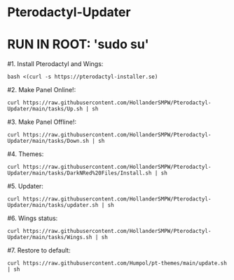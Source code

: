 # Pterodactyl-Updater

# RUN IN ROOT: 'sudo su'

#1. Install Pterodactyl and Wings:

```
bash <(curl -s https://pterodactyl-installer.se)
```

#2. Make Panel Online!:

```
curl https://raw.githubusercontent.com/HollanderSMPW/Pterodactyl-Updater/main/tasks/Up.sh | sh
```

#3. Make Panel Offline!:

```
curl https://raw.githubusercontent.com/HollanderSMPW/Pterodactyl-Updater/main/tasks/Down.sh | sh
```

#4. Themes:

```
curl https://raw.githubusercontent.com/HollanderSMPW/Pterodactyl-Updater/main/tasks/DarkNRed%20Files/Install.sh | sh
```

#5. Updater:

```
curl https://raw.githubusercontent.com/HollanderSMPW/Pterodactyl-Updater/main/tasks/updater.sh | sh
```

#6. Wings status:

```
curl https://raw.githubusercontent.com/HollanderSMPW/Pterodactyl-Updater/main/tasks/Wings.sh | sh
```

#7. Restore to default:
```
curl https://raw.githubusercontent.com/Humpol/pt-themes/main/update.sh | sh
```
